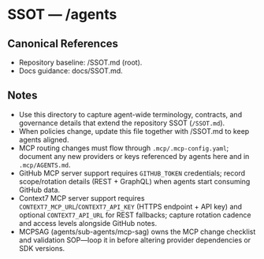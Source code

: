 # SSOT — /agents

## Canonical References
- Repository baseline: /SSOT.md (root).
- Docs guidance: docs/SSOT.md.

## Notes
- Use this directory to capture agent-wide terminology, contracts, and governance details that extend the repository SSOT (`/SSOT.md`).
- When policies change, update this file together with /SSOT.md to keep agents aligned.
- MCP routing changes must flow through `.mcp/.mcp-config.yaml`; document any new providers or keys referenced by agents here and in `.mcp/AGENTS.md`.
- GitHub MCP server support requires `GITHUB_TOKEN` credentials; record scope/rotation details (REST + GraphQL) when agents start consuming GitHub data.
- Context7 MCP server support requires `CONTEXT7_MCP_URL`/`CONTEXT7_API_KEY` (HTTPS endpoint + API key) and optional `CONTEXT7_API_URL` for REST fallbacks; capture rotation cadence and access levels alongside GitHub notes.
- MCPSAG (agents/sub-agents/mcp-sag) owns the MCP change checklist and validation SOP—loop it in before altering provider dependencies or SDK versions.
